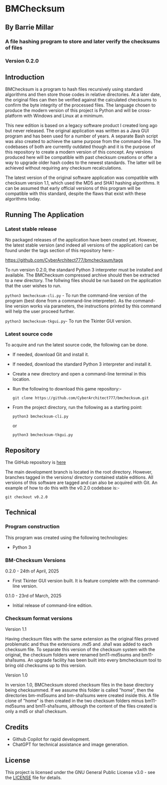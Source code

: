 # BMChecksum
## By Barrie Millar
### A file hashing program to store and later verify the checksums of files

### Version 0.2.0

## Introduction

BMChecksum is a program to hash files recursively using standard algorithms and then store those codes in relative directories. At a later date, the original files can then be verified against the calculated checksums to confirm the byte integrity of the processed files. The language chosen to produce the modern version of this project is Python and will be cross-platform with Windows and Linux at a minimum.

This new edition is based on a legacy software product I created long ago but never released. The original application was written as a Java GUI program and has been used for a number of years. A separate Bash script was also created to achieve the same purpose from the command-line. The codebases of both are currently outdated though and it is the purpose of this repository to create a modern version of this concept. Any versions produced here will be compatible with past checksum creations or offer a way to upgrade older hash codes to the newest standards. The latter will be achieved without requiring any checksum recalculations. 

The latest version of the original software application was compatible with checksum version 1.1, which used the MD5 and SHA1 hashing algorithms. It can be assumed that early official versions of this program will be compatible with this standard, despite the flaws that exist with these algorithms today.

## Running The Application

### Latest stable release

No packaged releases of the application have been created yet. However, the latest stable version (and indeed all versions of the application) can be found under the tags section of this repository here:-

https://github.com/CyberArchitect777/bmchecksum/tags

To run version 0.2.0, the standard Python 3 interpreter must be installed and available. The BMChecksum compressed archive should then be extracted to a new directory. The follwing files should be run based on the application that the user wishes to run.

`python3 bmchecksum-cli.py` - To run the command-line version of the program (best done from a command-line interpreter). As the command-line version works via parameters, the instructions printed by this command will help the user proceed further.

`python3 bmchecksum-tkgui.py`- To run the Tkinter GUI version.

### Latest source code

To acquire and run the latest source code, the following can be done. 

- If needed, download Git and install it.
- If needed, download the standard Python 3 interpreter and install it.
- Create a new directory and open a command-line terminal in this location. 
- Run the following to download this game repository:-

    `git clone https://github.com/CyberArchitect777/bmchecksum.git`

- From the project directory, run the following as a starting point:

    `python3 bmchecksum-cli.py` 
    
    or 
    
    `python3 bmchecksum-tkgui.py`

## Repository

The GitHub repository is [here](https://github.com/CyberArchitect777/bmchecksum)

The main development branch is located in the root directory. However, branches tagged in the versions/ directory contained stable editions. All versions of this software are tagged and can also be acquired with Git. An example of how to do this with the v0.2.0 codebase is:-

`git checkout v0.2.0`

## Technical

### Program construction

This program was created using the following technologies:

- Python 3

### BM-Checksum Versions

0.2.0 - 24th of April, 2025

* First Tkinter GUI version built. It is feature complete with the command-line version.

0.1.0 - 23rd of March, 2025

- Initial release of command-line edition.

### Checksum format versions

Version 1.1

Having checksum files with the same extension as the original files proved problematic and thus the extensions .md5 and .sha1 was added to each checksum file. To separate this version of the checksum system with the original, the checksum folders were renamed bm11-md5sums and bm11-sha1sums. An upgrade facility has been built into every bmchecksum tool to bring old checksums up to this version.

Version 1.0

In version 1.0, BMChecksum stored checksum files in the base directory being checksummed. If we assume this folder is called "home", then the directories bm-md5sums and bm-sha1sums were created inside this. A file clone of "home" is then created in the two checksum folders minus bm11-md5sums and bm11-sha1sums, although the content of the files created is only a md5 or sha1 checksum.

## Credits

- Github Copilot for rapid development.
- ChatGPT for technical assistance and image generation.

## License

This project is licensed under the GNU General Public License v3.0 - see the [LICENSE](LICENSE) file for details.
